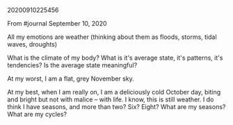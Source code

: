 20200910225456

From #journal September 10, 2020

All my emotions are weather (thinking about them as floods, storms, tidal waves, droughts)

What is the climate of my body? What is it's average state, it's patterns, it's tendencies? Is the average state meaningful?

At my worst, I am a flat, grey November sky.

At my best, when I am really on, I am a deliciously cold October day, biting and bright but not with malice – with life. I know, this is still weather. I do think I have seasons, and more than two? Six? Eight? What are my seasons? What are my cycles?
